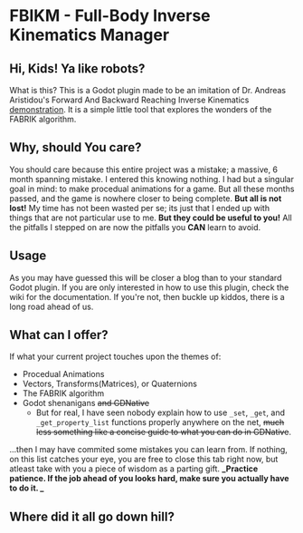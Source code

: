# FBIKM - Full-Body Inverse Kinematics Manager

## Hi, Kids! Ya like robots?
What is this? This is a Godot plugin made to be an imitation of Dr. Andreas Aristidou's Forward And Backward Reaching Inverse Kinematics [demonstration](https://www.youtube.com/watch?v=tN6RQ4yrNPU). It is a simple little tool that explores the wonders of the FABRIK algorithm.

## Why, should You care?
You should care because this entire project was a mistake; a massive, 6 month spanning mistake. I entered this knowing nothing. I had but a singular goal in mind: to make procedual animations for a game. But all these months passed, and the game is nowhere closer to being complete. 
**But all is not lost!**
My time has not been wasted per se; its just that I ended up with things that are not particular use to me. **But they could be useful to you!** All the pitfalls I stepped on are now the pitfalls you __CAN__ learn to avoid. 

## Usage 
As you may have guessed this will be closer a blog than to your standard Godot plugin. If you are only interested in how to use this plugin, check the wiki for the documentation. If you're not, then buckle up kiddos, there is a long road ahead of us.

## What can I offer?
If what your current project touches upon the themes of:
- Procedual Animations
- Vectors, Transforms(Matrices), or Quaternions
- The FABRIK algorithm
- Godot shenanigans ~~and GDNative~~
	- But for real, I have seen nobody explain how to use `_set`, `_get`, and `_get_property_list` functions properly anywhere on the net, ~~much less something like a concise guide to what you can do in GDNative~~.

...then I may have commited some mistakes you can learn from. If nothing, on this list catches your eye, you are free to close this tab right now, but atleast take with you a piece of wisdom as a parting gift. **_Practice patience. If the job ahead of you looks hard, make sure you actually have to do it. _**

## Where did it all go down hill?
 
